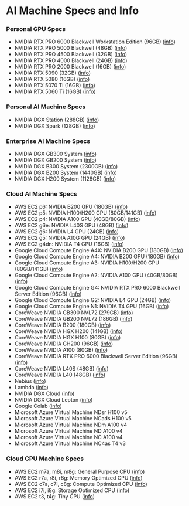 # AI Machine Specs and Info

### Personal GPU Specs
- NVIDIA RTX PRO 6000 Blackwell Workstation Edition (96GB) ([info](https://www.nvidia.com/en-us/products/workstations/professional-desktop-gpus/))
- NVIDIA RTX PRO 5000 Blackwell (48GB) ([info](https://www.nvidia.com/en-us/products/workstations/professional-desktop-gpus/))
- NVIDIA RTX PRO 4500 Blackwell (32GB) ([info](https://www.nvidia.com/en-us/products/workstations/professional-desktop-gpus/))
- NVIDIA RTX PRO 4000 Blackwell (24GB) ([info](https://www.nvidia.com/en-us/products/workstations/professional-desktop-gpus/))
- NVIDIA RTX PRO 2000 Blackwell (16GB) ([info](https://www.nvidia.com/en-us/products/workstations/professional-desktop-gpus/))
- NVIDIA RTX 5090 (32GB) ([info](https://www.nvidia.com/en-us/geforce/graphics-cards/50-series/))
- NVIDIA RTX 5080 (16GB) ([info](https://www.nvidia.com/en-us/geforce/graphics-cards/50-series/))
- NVIDIA RTX 5070 Ti (16GB) ([info](https://www.nvidia.com/en-us/geforce/graphics-cards/50-series/))
- NVIDIA RTX 5060 Ti (16GB) ([info](https://www.nvidia.com/en-us/geforce/graphics-cards/50-series/))

### Personal AI Machine Specs
- NVIDIA DGX Station (288GB) ([info](https://www.nvidia.com/en-us/products/workstations/dgx-station/))
- NVIDIA DGX Spark (128GB) ([info](https://www.nvidia.com/en-us/products/workstations/dgx-spark/))

### Enterprise AI Machine Specs
- NVIDIA DGX GB300 System ([info](https://www.nvidia.com/en-us/data-center/dgx-gb300/?ncid=no-ncid))
- NVIDIA DGX GB200 System ([info](https://www.nvidia.com/en-us/data-center/dgx-gb200/?ncid=no-ncid))
- NVIDIA DGX B300 System (2300GB) ([info](https://www.nvidia.com/en-us/data-center/dgx-b300/?ncid=no-ncid))
- NVIDIA DGX B200 System (1440GB) ([info](https://www.nvidia.com/en-us/data-center/dgx-b200/?ncid=no-ncid))
- NVIDIA DGX H200 System (1128GB) ([info](https://www.nvidia.com/en-us/data-center/dgx-h200/?ncid=no-ncid))

### Cloud AI Machine Specs
- AWS EC2 p6: NVIDIA B200 GPU (180GB) ([info](https://aws.amazon.com/ec2/instance-types/p6/))
- AWS EC2 p5: NVIDIA H100/H200 GPU (80GB/141GB) ([info](https://aws.amazon.com/ec2/instance-types/p5/))
- AWS EC2 p4: NVIDIA A100 GPU (40GB/80GB) ([info](https://aws.amazon.com/ec2/instance-types/p4/))
- AWS EC2 g6e: NVIDIA L40S GPU (48GB) ([info](https://aws.amazon.com/ec2/instance-types/g6e/))
- AWS EC2 g6: NVIDIA L4 GPU (24GB) ([info](https://aws.amazon.com/ec2/instance-types/g6/))
- AWS EC2 g5: NVIDIA A10G GPU (24GB) ([info](https://aws.amazon.com/ec2/instance-types/g5/))
- AWS EC2 g4dn: NVIDIA T4 GPU (16GB) ([info](https://aws.amazon.com/ec2/instance-types/g4/))
- Google Cloud Compute Engine A4X: NVIDIA B200 GPU (180GB) ([info](https://cloud.google.com/compute/docs/accelerator-optimized-machines))
- Google Cloud Compute Engine A4: NVIDIA B200 GPU (180GB) ([info](https://cloud.google.com/compute/docs/accelerator-optimized-machines))
- Google Cloud Compute Engine A3: NVIDIA H100/H200 GPU (80GB/141GB) ([info](https://cloud.google.com/compute/docs/accelerator-optimized-machines))
- Google Cloud Compute Engine A2: NVIDIA A100 GPU (40GB/80GB) ([info](https://cloud.google.com/compute/docs/accelerator-optimized-machines))
- Google Cloud Compute Engine G4: NVIDIA RTX PRO 6000 Blackwell Server Edition (96GB) ([info](https://cloud.google.com/compute/docs/accelerator-optimized-machines))
- Google Cloud Compute Engine G2: NVIDIA L4 GPU (24GB) ([info](https://cloud.google.com/compute/docs/accelerator-optimized-machines))
- Google Cloud Compute Engine N1: NVIDIA T4 GPU (16GB) ([info](https://cloud.google.com/compute/docs/accelerator-optimized-machines))
- CoreWeave NVIDIA GB300 NVL72 (279GB) ([info](https://www.coreweave.com/products/nvidia-blackwell))
- CoreWeave NVIDIA GB200 NVL72 (186GB) ([info](https://www.coreweave.com/products/nvidia-blackwell))
- CoreWeave NVIDIA B200 (180GB) ([info](https://www.coreweave.com/products/nvidia-blackwell))
- CoreWeave NVIDIA HGX H200 (141GB) ([info](https://www.coreweave.com/products/hgx-h100-h200))
- CoreWeave NVIDIA HGX H100 (80GB) ([info](https://www.coreweave.com/products/hgx-h100-h200))
- CoreWeave NVIDIA GH200 (96GB) ([info](https://www.coreweave.com/products/hgx-h100-h200))
- CoreWeave NVIDIA A100 (80GB) ([info](https://www.coreweave.com/products/gpu-compute))
- CoreWeave NVIDIA RTX PRO 6000 Blackwell Server Edition (96GB) ([info](https://www.coreweave.com/products/gpu-compute))
- CoreWeave NVIDIA L40S (48GB) ([info](https://www.coreweave.com/products/gpu-compute))
- CoreWeave NVIDIA L40 (48GB) ([info](https://www.coreweave.com/products/gpu-compute))
- Nebius ([info](https://nebius.com/))
- Lambda ([info](https://lambda.ai/))
- NVIDIA DGX Cloud ([info](https://www.nvidia.com/en-us/data-center/dgx-cloud/))
- NVIDIA DGX Cloud Lepton ([info](https://www.nvidia.com/en-gb/data-center/dgx-cloud-lepton/))
- Google Colab ([info](https://colab.research.google.com/))
- Microsoft Azure Virtual Machine NDsr H100 v5
- Microsoft Azure Virtual Machine NCads H100 v5
- Microsoft Azure Virtual Machine NDm A100 v4
- Microsoft Azure Virtual Machine ND A100 v4
- Microsoft Azure Virtual Machine NC A100 v4
- Microsoft Azure Virtual Machine NC4as T4 v3

### Cloud CPU Machine Specs
- AWS EC2 m7a, m8i, m8g: General Purpose CPU ([info](https://aws.amazon.com/ec2/instance-types/m8i/))
- AWS EC2 r7a, r8i, r8g: Memory Optimized CPU ([info](https://aws.amazon.com/ec2/instance-types/r8i/))
- AWS EC2 c7a, c7i, c8g: Compute Optimized CPU ([info](https://aws.amazon.com/ec2/instance-types/c7i/))
- AWS EC2 i7i, i8g: Storage Optimized CPU ([info](https://aws.amazon.com/ec2/instance-types/i7i/))
- AWS EC2 t3, t4g: Tiny CPU ([info](https://aws.amazon.com/ec2/instance-types/t3/))
